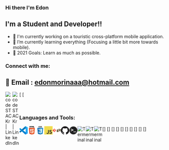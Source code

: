### Hi there I'm Edon

## I'm a Student and Developer!!

- 🔭 I'm currently working on a touristic cross-platform mobile application.
- 🌱 I’m currently learning everything (Focusing a little bit more towards mobile).
- 🥅 2021 Goals: Learn as much as possible.

### Connect with me:

## 📧 Email : edonmorinaaa@hotmail.com

[<img align="left" alt="codeSTACKr | LinkedIn" width="22px" src="https://cdn.jsdelivr.net/npm/simple-icons@v3/icons/github.svg" />
[<img align="left" alt="codeSTACKr | LinkedIn" width="22px" src="https://cdn.jsdelivr.net/npm/simple-icons@v3/icons/linkedin.svg" />

<br />

### Languages and Tools:

[<img align="left" alt="Visual Studio Code" width="26px" src="https://raw.githubusercontent.com/github/explore/80688e429a7d4ef2fca1e82350fe8e3517d3494d/topics/visual-studio-code/visual-studio-code.png" />]
[<img align="left" alt="HTML5" width="26px" src="https://raw.githubusercontent.com/github/explore/80688e429a7d4ef2fca1e82350fe8e3517d3494d/topics/html/html.png" />]
[<img align="left" alt="CSS3" width="26px" src="https://raw.githubusercontent.com/github/explore/80688e429a7d4ef2fca1e82350fe8e3517d3494d/topics/css/css.png" />]
[<img align="left" alt="JavaScript" width="26px" src="https://raw.githubusercontent.com/github/explore/80688e429a7d4ef2fca1e82350fe8e3517d3494d/topics/javascript/javascript.png" />]
[<img align="left" alt="Git" width="26px" src="https://raw.githubusercontent.com/github/explore/80688e429a7d4ef2fca1e82350fe8e3517d3494d/topics/git/git.png" />]
[<img align="left" alt="GitHub" width="26px" src="https://raw.githubusercontent.com/github/explore/78df643247d429f6cc873026c0622819ad797942/topics/github/github.png" />]
[<img align="left" alt="Terminal" width="26px" src="https://raw.githubusercontent.com/github/explore/80688e429a7d4ef2fca1e82350fe8e3517d3494d/topics/terminal/terminal.png" />]
[<img align="left" alt="Terminal" width="26px" src="https://image.pngaaa.com/400/23400-middle.png" />]
[<img align="left" alt="Terminal" width="26px" src="https://www.kindpng.com/picc/m/355-3557482_flutter-logo-png-transparent-png.png" />]
[<img align="left" alt="Terminal" width="26px" src="https://image.emojipng.com/534/12109534.jpg" />]



<br />
<br />
